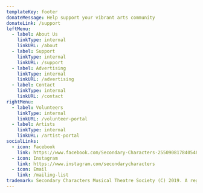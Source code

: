 ```yaml
---
templateKey: footer
donateMessage: Help support your vibrant arts community
donateLink: /support
leftMenu:
  - label: About Us
    linkType: internal
    linkURL: /about
  - label: Support
    linkType: internal
    linkURL: /support
  - label: Advertising
    linkType: internal
    linkURL: /advertising
  - label: Contact
    linkType: internal
    linkURL: /contact
rightMenu:
  - label: Volunteers
    linkType: internal
    linkURL: /volunteer-portal
  - label: Artists
    linkType: internal
    linkURL: /artist-portal
socialLinks:
  - icon: Facebook
    link: https://www.facebook.com/Secondary-Characters-255090817840548/
  - icon: Instagram
    link: https://www.instagram.com/secondarycharacters
  - icon: Email
    link: /mailing-list
trademark: Secondary Characters Musical Theatre Society (C) 2019. A registered non-profit. Website by Gabriel Kirkley.
---
```


